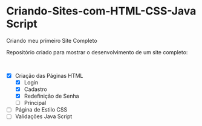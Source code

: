# Criando-Sites-com-HTML-CSS-Java Script
Criando meu primeiro Site Completo

Repositório criado para mostrar o desenvolvimento de um site completo:



​			

- [x] Criação das Páginas HTML
  - [x] Login
  - [x] Cadastro
  - [x] Redefinição de Senha
  - [ ] Principal

- [ ] Página de Estilo CSS
- [ ] Validações Java Script

# 

